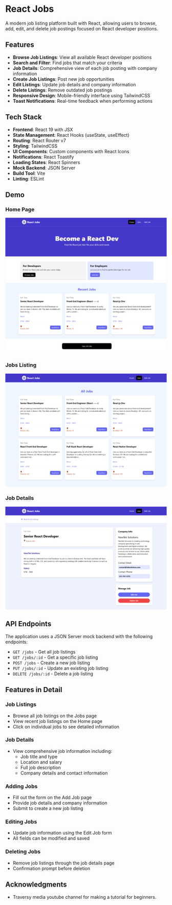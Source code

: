 # React Jobs

A modern job listing platform built with React, allowing users to browse, add, edit, and delete job postings focused on React developer positions.

## Features

- **Browse Job Listings**: View all available React developer positions
- **Search and Filter**: Find jobs that match your criteria
- **Job Details**: Comprehensive view of each job posting with company information
- **Create Job Listings**: Post new job opportunities
- **Edit Listings**: Update job details and company information
- **Delete Listings**: Remove outdated job postings
- **Responsive Design**: Mobile-friendly interface using TailwindCSS
- **Toast Notifications**: Real-time feedback when performing actions

## Tech Stack

- **Frontend**: React 19 with JSX
- **State Management**: React Hooks (useState, useEffect)
- **Routing**: React Router v7
- **Styling**: TailwindCSS
- **UI Components**: Custom components with React Icons
- **Notifications**: React Toastify
- **Loading States**: React Spinners
- **Mock Backend**: JSON Server
- **Build Tool**: Vite
- **Linting**: ESLint

## Demo

### Home Page
![Home Page](public\HomePage.png)

### Jobs Listing
![Jobs Listing](public\JobsPage.png)

### Job Details
![Job Details](public\JobDetailsPage.png)


## API Endpoints

The application uses a JSON Server mock backend with the following endpoints:

- `GET /jobs` - Get all job listings
- `GET /jobs/:id` - Get a specific job listing
- `POST /jobs` - Create a new job listing
- `PUT /jobs/:id` - Update an existing job listing
- `DELETE /jobs/:id` - Delete a job listing

## Features in Detail

### Job Listings
- Browse all job listings on the Jobs page
- View recent job listings on the Home page
- Click on individual jobs to see detailed information

### Job Details
- View comprehensive job information including:
  - Job title and type
  - Location and salary
  - Full job description
  - Company details and contact information

### Adding Jobs
- Fill out the form on the Add Job page
- Provide job details and company information
- Submit to create a new job listing

### Editing Jobs
- Update job information using the Edit Job form
- All fields can be modified and saved

### Deleting Jobs
- Remove job listings through the job details page
- Confirmation prompt before deletion

## Acknowledgments

- Traversy media youtube channel for making a tutorial for beginners.